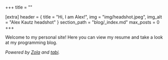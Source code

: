 +++
title = ""

[extra]
header = { title = "Hi, I am Alex!", img = "img/headshot.jpeg", img_alt = "Alex Kautz headshot" }
section_path = "blog/_index.md"
max_posts = 0
+++

Welcome to my personal site! Here you can view my resume and take a look at my programming blog.

*Powered by [Zola](https://www.getzola.org) and [tabi](https://github.com/welpo/tabi).*
